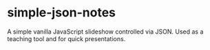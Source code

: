 simple-json-notes
=================

A simple vanilla JavaScript slideshow controlled via JSON.  Used as a teaching tool and for quick presentations.  
